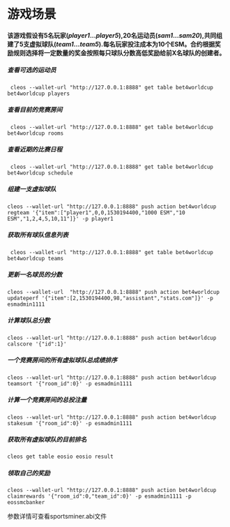 # 游戏场景
#### 该游戏假设有5名玩家(*player1*...*player5*),20名运动员(*sam1*...*sam20*),共同组建了5支虚拟球队(*team1*...*team5*).每名玩家投注成本为10个**ESM**。合约根据奖励规则选择将一定数量的奖金按照每只球队分数高低奖励给前**X**名球队的创建者。

#####  查看可选的运动员
```
 cleos --wallet-url "http://127.0.0.1:8888" get table bet4worldcup bet4worldcup players

```
#####  查看目前的竞赛房间
```
 cleos --wallet-url "http://127.0.0.1:8888" get table bet4worldcup bet4worldcup rooms

```
#####  查看近期的比赛日程
```
 cleos --wallet-url "http://127.0.0.1:8888" get table bet4worldcup bet4worldcup schedule

```
##### 组建一支虚拟球队

```
cleos --wallet-url "http://127.0.0.1:8888" push action bet4worldcup regteam '{"item":["player1",0,0,1530194400,"1000 ESM","10 ESM","1,2,4,5,10,11"]}' -p player1

```
##### 获取所有球队信息列表
```
 cleos --wallet-url "http://127.0.0.1:8888" get table bet4worldcup bet4worldcup teams
```
##### 更新一名球员的分数
```
cleos --wallet-url  "http://127.0.0.1:8888" push action bet4worldcup updateperf '{"item":[2,1530194400,98,"assistant","stats.com"]}' -p esmadmin1111

```

##### 计算球队总分数

```
cleos --wallet-url "http://127.0.0.1:8888" push action bet4worldcup calscore '{"id":1}'

```
##### 一个竞赛房间的所有虚拟球队总成绩排序

```
cleos --wallet-url "http://127.0.0.1:8888" push action bet4worldcup teamsort '{"room_id":0}' -p esmadmin1111
```

##### 计算一个竞赛房间的总投注量

```
cleos --wallet-url "http://127.0.0.1:8888" push action bet4worldcup stakesum '{"room_id":0}' -p esmadmin1111
```
##### 获取所有虚拟球队的目前排名
```
cleos get table eosio eosio result
```

##### 领取自己的奖励
```
cleos --wallet-url "http://127.0.0.1:8888" push action bet4worldcup claimrewards '{"room_id":0,"team_id":0}' -p esmadmin1111 -p eossmcbanker

```

参数详情可查看sportsminer.abi文件
